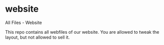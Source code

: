 # website
All Files - Website
  
  This repo contains all webfiles of our website.
  You are allowed to tweak the layout, but not allowed to sell it.

